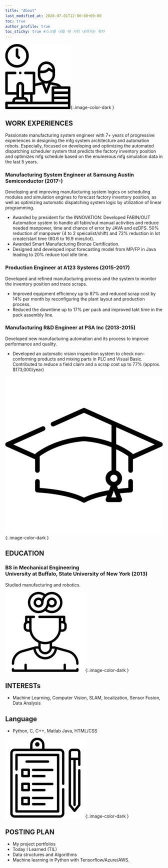 ```yaml
---
title: "About"
last_modified_at: 2020-07-01T12:00:00+09:00
toc: true
author_profile: true
toc_sticky: true #스크롤 내릴 때 가티 내려가는 목차
---
```


![work](/assets/images/work.png){:.image-color-dark } 
## WORK EXPERIENCES 
Passionate manufacturing system engineer with 7+ years of progressive experiences in designing the mfg system architecture and automation robots. Especially, focused on developing and optimizing the automated dispatching scheduler system that predicts the factory inventory position and optimizes mfg schedule based on the enumerous mfg simulation data in the last 5 years. 

### Manufacturing System Engineer at Samsung Austin Semiconductor (2017-)
Developing and improving manufacturing system logics on scheduling modules and simulation engines to forecast factory inventory position, as well as optimizing automatic dispatching system logic by utilization of linear programming.
- Awarded by president for the INNOVATION: Developed FABIN/OUT Automation system to handle all fabin/out manual activities and reduce needed manpower, time and chance of error by JAVA and ezDFS. 50% reduction of manpower (4 to 2 speicalist/shift) and 72% reduction in lot create/start time (60.6 to 16.9 mins/lot).
- Awarded Smart Manufacturing Bronze Certification.
-  Designed and developed input forecasting model from MP/FP in Java leading to 20% reduce tool idle time.

### Production Engineer at A123 Systems (2015-2017)
Developed and refined manufacturing process and the system to monitor the inventory position and trace scraps.
- Improved equipment efficiency up to 87% and reduced scrap cost by 14% per month by reconfiguring the plant layout and production process. 
- Reduced the downtime up to 17% per pack and improved takt time in the pack assembly line.

### Manufacturing R&D Engineer at PSA Inc (2013-2015)
Developed new manufacturing automation and its process to improve performance and quality.
- Developed an automatic vision inspection system to check non-conforming products and mixing parts in PLC and Visual Basic. Contributed to reduce a field claim and a scrap cost up to 77% (approx. $173,000/year)


![school](/assets/images/school.png){:.image-color-dark }
## EDUCATION

### BS in Mechanical Engineering<br>University at Buffalo, State University of New York (2013)
Studied manufacturing and robotics.


![interest](/assets/images/interest.png){:.image-color-dark }
## INTERESTs
- Machine Learning, Computer Vision, SLAM, localization, Sensor Fusion, Data Analysis


## Language
- Python, C, C++, Matlab Java, HTML/CSS

![todo](/assets/images/todo.png){:.image-color-dark }
## POSTING PLAN
- My project portfolios
- Today I Learned (TIL)
- Data structures and Algorithms
- Machine learning in Python with Tensorflow/Azure/AWS.
